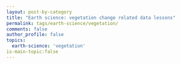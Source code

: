 ```yaml
---
layout: post-by-category
title: "Earth science: vegetation change related data lessons"
permalink: tags/earth-science/vegetation/
comments: false
author_profile: false
topics:
  earth-science: 'vegetation'
is-main-topic:false
---
```

